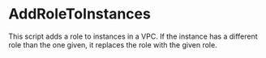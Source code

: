 # AddRoleToInstances

This script adds a role to instances in a VPC. If the instance has a different role than the one given, it replaces the role with the given role.
